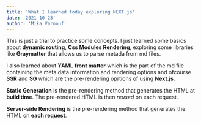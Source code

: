 ```yaml
---
title: 'What I learned today exploring NEXT.js'
date: '2021-10-23'
author: 'Mika Varnouf'
---
```


This is just a trial to practice some concepts. I just learned some basics about **dynamic routing**,  **Css Modules Rendering**, exploring some libraries like **Graymatter** that allows us to parse metada from md files.

I also learned about **YAML front matter** which is the part of the md file containing the meta data information and rendering options and ofcourse **SSR** and **SG** which are the pre-rendering oprtions of using **Next.js**.

**Static Generation** is the pre-rendering method that generates the HTML at **build time**. The pre-rendered HTML is then _reused_ on each request.

**Server-side Rendering** is the pre-rendering method that generates the HTML on **each request**.
